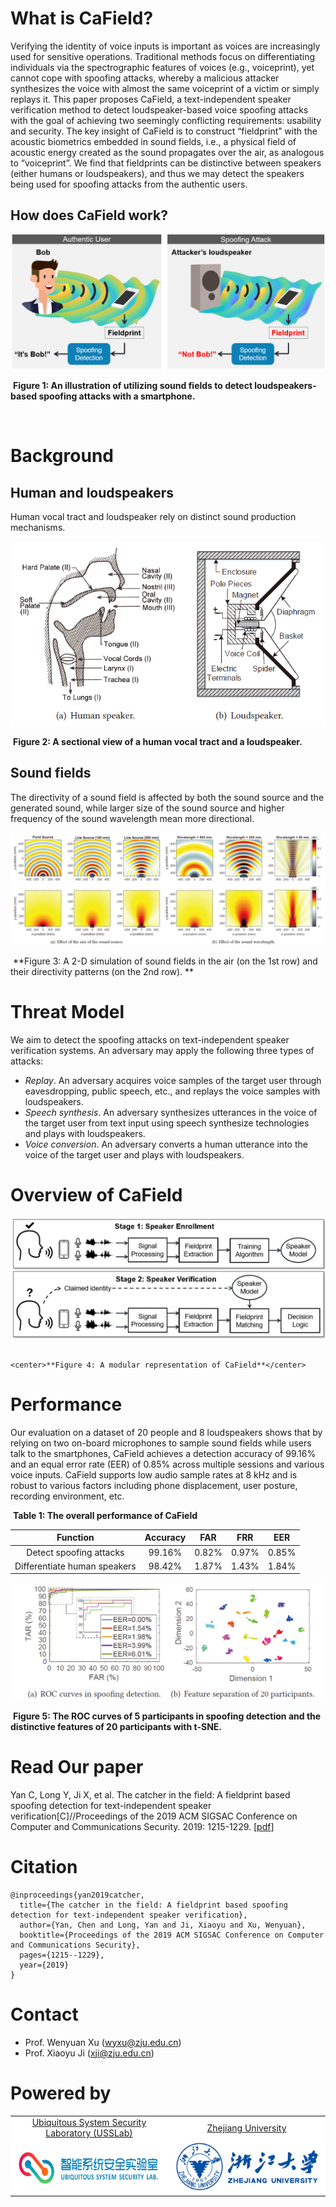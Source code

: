 # What is CaField?

Verifying the identity of voice inputs is important as voices are increasingly used for sensitive operations. Traditional methods focus on differentiating individuals via the spectrographic features of voices (e.g., voiceprint), yet cannot cope with spoofing attacks, whereby a malicious attacker synthesizes the voice with almost the same voiceprint of a victim or simply replays it. This paper proposes CaField, a text-independent speaker verification method to detect loudspeaker-based voice spoofing attacks with the goal of achieving two seemingly conflicting requirements: usability and security. The key insight of CaField is to construct “fieldprint” with the acoustic biometrics embedded in sound fields, i.e., a physical field of acoustic energy created as the sound propagates over the air, as analogous to “voiceprint”. We find that fieldprints can be distinctive between speakers (either humans or loudspeakers), and thus we may detect the speakers being used for spoofing attacks from the authentic users.

## How does CaField work?

<img src="./images/scene.png" alt="attack" style="zoom: 67%;" />

​                            **Figure 1:  An illustration of utilizing sound fields to detect loudspeakers-based spoofing attacks with a smartphone.** 

​                                                                       

# Background

## Human and loudspeakers 

Human vocal tract and loudspeaker rely on distinct sound production mechanisms.

![moire](./images/background.png)

​                                                                         **Figure 2: A sectional view of a human vocal tract and a loudspeaker.**

## Sound fields

The directivity of a sound field is affected by both the sound source and the generated sound, while larger size of the sound source and higher frequency of the sound wavelength mean more directional.

![moire](./images/soundfield.png)

​                         **Figure 3: A 2-D simulation of sound fields in the air (on the 1st row) and their directivity patterns (on the 2nd row). **

# Threat Model

We aim to detect the spoofing attacks on text-independent speaker verification systems. An adversary may apply the following three types of attacks:

- *Replay*. An adversary acquires voice samples of the target user through eavesdropping, public speech, etc., and replays the voice samples with loudspeakers.
- *Speech synthesis*. An adversary synthesizes utterances in the voice of the target user from text input using speech synthesize technologies and plays with loudspeakers.
- *Voice conversion*. An adversary converts a human utterance into the voice of the target user and plays with loudspeakers.

# Overview of CaField

<img src="./images/overview.png" alt="overview" style="zoom:67%;" />

                                                                                                <center>**Figure 4: A modular representation of CaField**</center>

# Performance

Our evaluation on a dataset of 20 people and 8 loudspeakers shows that by relying on two on-board microphones to sample sound fields while users talk to the smartphones, CaField achieves a detection accuracy of 99.16% and an equal error rate (EER) of 0.85% across multiple sessions and various voice inputs. CaField supports low audio sample rates at 8 kHz and is robust to various factors including phone displacement, user posture, recording environment, etc.

​                                                                                                     **Table 1: The overall performance of CaField**

|         **Function**         | **Accuracy** | **FAR** | **FRR** | **EER** |
| :--------------------------: | :----------: | :-----: | :-----: | :-----: |
|   Detect spoofing attacks    |    99.16%    |  0.82%  |  0.97%  |  0.85%  |
| Differentiate human speakers |    98.42%    |  1.87%  |  1.43%  |  1.84%  |





<img src="./images/eval.png" alt="moire" style="zoom: 80%;" />

​                   **Figure 5:  The ROC curves of 5 participants in spoofing detection and the distinctive features of 20 participants with t-SNE.**

# Read Our paper

Yan C, Long Y, Ji X, et al. The catcher in the field: A fieldprint based spoofing detection for text-independent speaker verification[C]//Proceedings of the 2019 ACM SIGSAC Conference on Computer and Communications Security. 2019: 1215-1229. [[pdf](https://dl.acm.org/doi/pdf/10.1145/3319535.3354248)]

# Citation

```
@inproceedings{yan2019catcher,
  title={The catcher in the field: A fieldprint based spoofing detection for text-independent speaker verification},
  author={Yan, Chen and Long, Yan and Ji, Xiaoyu and Xu, Wenyuan},
  booktitle={Proceedings of the 2019 ACM SIGSAC Conference on Computer and Communications Security},
  pages={1215--1229},
  year={2019}
}
```

# Contact
* Prof. Wenyuan Xu (<wyxu@zju.edu.cn>)
* Prof. Xiaoyu Ji (<xji@zju.edu.cn>)

# Powered by

<table bgcolor="white">
<tr valign="middle">
<td width="50%" align="center" colspan="2">
 <a href="http://usslab.org">Ubiquitous System Security Laboratory (USSLab) 
</td>
<td width="50%" align="center" colspan="2">
  <a href="http://www.zju.edu.cn/english">Zhejiang University 
</td>
</tr>
<tr valign="middle">
<td width="50%" align="center" colspan="2">
  <a href="http://usslab.org"></a>
  <a href="http://usslab.org"><img 
src="./images/usslab_logo.png" height="80"></a>
</td>
<td width="50%" align="center" colspan="2">
  <a href="http://www.zju.edu.cn/english/"></a>
  <a href="http://www.zju.edu.cn/english/"><img 
src="./images/zju_logo.png" height="80"></a>
</td>
</tr>
</table>